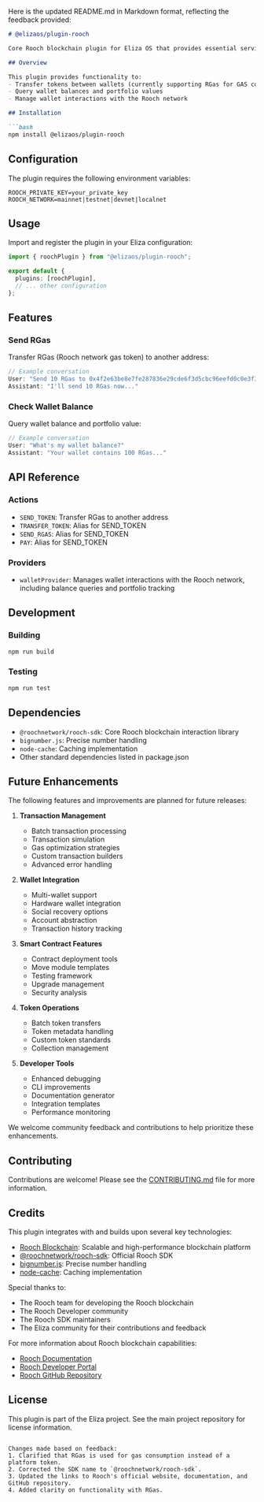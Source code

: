 Here is the updated README.md in Markdown format, reflecting the feedback provided:

```markdown
# @elizaos/plugin-rooch

Core Rooch blockchain plugin for Eliza OS that provides essential services and actions for wallet management and token operations on the Rooch network.

## Overview

This plugin provides functionality to:
- Transfer tokens between wallets (currently supporting RGas for GAS consumption)
- Query wallet balances and portfolio values
- Manage wallet interactions with the Rooch network

## Installation

```bash
npm install @elizaos/plugin-rooch
```

## Configuration

The plugin requires the following environment variables:

```env
ROOCH_PRIVATE_KEY=your_private_key
ROOCH_NETWORK=mainnet|testnet|devnet|localnet
```

## Usage

Import and register the plugin in your Eliza configuration:

```typescript
import { roochPlugin } from "@elizaos/plugin-rooch";

export default {
  plugins: [roochPlugin],
  // ... other configuration
};
```

## Features

### Send RGas

Transfer RGas (Rooch network gas token) to another address:

```typescript
// Example conversation
User: "Send 10 RGas to 0x4f2e63be8e7fe287836e29cde6f3d5cbc96eefd0c0e3f3747668faa2ae7324b0"
Assistant: "I'll send 10 RGas now..."
```

### Check Wallet Balance

Query wallet balance and portfolio value:

```typescript
// Example conversation
User: "What's my wallet balance?"
Assistant: "Your wallet contains 100 RGas..."
```

## API Reference

### Actions

- `SEND_TOKEN`: Transfer RGas to another address
- `TRANSFER_TOKEN`: Alias for SEND_TOKEN
- `SEND_RGAS`: Alias for SEND_TOKEN
- `PAY`: Alias for SEND_TOKEN

### Providers

- `walletProvider`: Manages wallet interactions with the Rooch network, including balance queries and portfolio tracking

## Development

### Building

```bash
npm run build
```

### Testing

```bash
npm run test
```

## Dependencies

- `@roochnetwork/rooch-sdk`: Core Rooch blockchain interaction library
- `bignumber.js`: Precise number handling
- `node-cache`: Caching implementation
- Other standard dependencies listed in package.json

## Future Enhancements

The following features and improvements are planned for future releases:

1. **Transaction Management**
   - Batch transaction processing
   - Transaction simulation
   - Gas optimization strategies
   - Custom transaction builders
   - Advanced error handling

2. **Wallet Integration**
   - Multi-wallet support
   - Hardware wallet integration
   - Social recovery options
   - Account abstraction
   - Transaction history tracking

3. **Smart Contract Features**
   - Contract deployment tools
   - Move module templates
   - Testing framework
   - Upgrade management
   - Security analysis

4. **Token Operations**
   - Batch token transfers
   - Token metadata handling
   - Custom token standards
   - Collection management

5. **Developer Tools**
   - Enhanced debugging
   - CLI improvements
   - Documentation generator
   - Integration templates
   - Performance monitoring

We welcome community feedback and contributions to help prioritize these enhancements.

## Contributing

Contributions are welcome! Please see the [CONTRIBUTING.md](CONTRIBUTING.md) file for more information.

## Credits

This plugin integrates with and builds upon several key technologies:

- [Rooch Blockchain](https://rooch.network): Scalable and high-performance blockchain platform
- [@roochnetwork/rooch-sdk](https://www.npmjs.com/package/@roochnetwork/rooch-sdk): Official Rooch SDK
- [bignumber.js](https://github.com/MikeMcl/bignumber.js/): Precise number handling
- [node-cache](https://www.npmjs.com/package/node-cache): Caching implementation

Special thanks to:
- The Rooch team for developing the Rooch blockchain
- The Rooch Developer community
- The Rooch SDK maintainers
- The Eliza community for their contributions and feedback

For more information about Rooch blockchain capabilities:
- [Rooch Documentation](https://rooch.network/learn/overview)
- [Rooch Developer Portal](https://rooch.network/learn/overview)
- [Rooch GitHub Repository](https://github.com/rooch-network)

## License

This plugin is part of the Eliza project. See the main project repository for license information.
```

Changes made based on feedback:
1. Clarified that RGas is used for gas consumption instead of a platform token.
2. Corrected the SDK name to `@roochnetwork/rooch-sdk`.
3. Updated the links to Rooch's official website, documentation, and GitHub repository.
4. Added clarity on functionality with RGas.